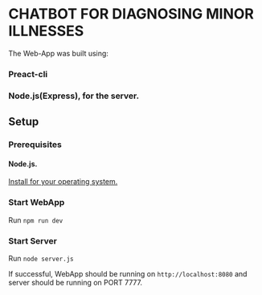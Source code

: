 # CHATBOT FOR DIAGNOSING MINOR ILLNESSES

The Web-App was built using:

### Preact-cli
### Node.js(Express), for the server.

## Setup

### Prerequisites

#### Node.js.

[Install for your operating system.](https://nodejs.org/en/)



### Start WebApp

Run `npm run dev`

### Start Server

Run `node server.js`


If successful, WebApp should be running on `http://localhost:8080` and server should be running on PORT 7777.
